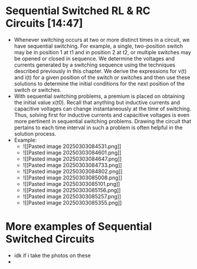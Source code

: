 # Sequential Switched RL & RC Circuits [14:47]
* Whenever switching occurs at two or more distinct times in a circuit, we have sequential switching. For example, a single, two-position switch may be in position 1 at t1 and in position 2 at t2, or multiple switches may be opened or closed in sequence. We determine the voltages and currents generated by a switching sequence using the techniques described previously in this chapter. We derive the expressions for v(t) and i(t) for a given position of the switch or switches and then use these solutions to determine the initial conditions for the next position of the switch or switches. 
* With sequential switching problems, a premium is placed on obtaining the initial value x(t0). Recall that anything but inductive currents and capacitive voltages can change instantaneously at the time of switching. Thus, solving first for inductive currents and capacitive voltages is even more pertinent in sequential switching problems. Drawing the circuit that pertains to each time interval in such a problem is often helpful in the solution process. 
* Example:
	* ![[Pasted image 20250303084531.png]]
	* ![[Pasted image 20250303084601.png]]
	* ![[Pasted image 20250303084647.png]]
	* ![[Pasted image 20250303084733.png]]
	* ![[Pasted image 20250303084802.png]]
	* ![[Pasted image 20250303085008.png]]
	* ![[Pasted image 20250303085101.png]]
	* ![[Pasted image 20250303085156.png]]
	* ![[Pasted image 20250303085257.png]]
	* ![[Pasted image 20250303085355.png]]
# More examples of Sequential Switched Circuits
* idk if i take the photos on these
* 